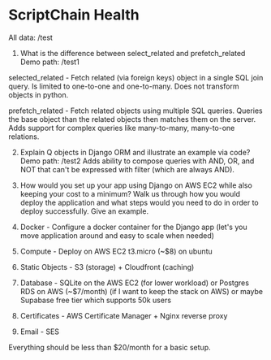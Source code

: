 # ScriptChain Health

All data: /test

1. What is the difference between select_related and prefetch_related
Demo path: /test1

selected_related - Fetch related (via foreign keys) object in a single SQL join query. Is limited to one-to-one and one-to-many. Does not transform objects in python.

prefetch_related - Fetch related objects using multiple SQL queries. Queries the base object than the related objects then matches them on the server. Adds support for complex queries like many-to-many, many-to-one relations.

2. Explain Q objects in Django ORM and illustrate an example via code?
Demo path: /test2
Adds ability to compose queries with AND, OR, and NOT that can't be expressed with filter (which are always AND).

3. How would you set up your app using Django on AWS EC2 while also keeping your cost to a minimum? Walk us through how you would deploy the application and what steps would you need to do in order to deploy successfully. Give an example.

1. Docker - Configure a docker container for the Django app (let's you move application around and easy to scale when needed)
2. Compute - Deploy on AWS EC2 t3.micro (~$8) on ubuntu
3. Static Objects - S3 (storage) + Cloudfront (caching)
4. Database - SQLite on the AWS EC2 (for lower workload) or Postgres RDS on AWS (~$7/month) (if I want to keep the stack on AWS) or maybe Supabase free tier which supports 50k users
5. Certificates - AWS Certificate Manager + Nginx reverse proxy  
6. Email - SES 

Everything should be less than $20/month for a basic setup.